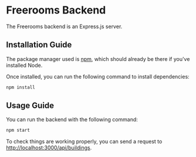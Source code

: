 # Freerooms Backend

The Freerooms backend is an Express.js server.

## Installation Guide

The package manager used is [npm](https://www.npmjs.com/), which should already be there if you've installed Node.

Once installed, you can run the following command to install dependencies:

```bash
npm install
```

## Usage Guide

You can run the backend with the following command:

```bash
npm start
```

To check things are working properly, you can send a request to [http://localhost:3000/api/buildings](http://localhost:3000/api/buildings).

